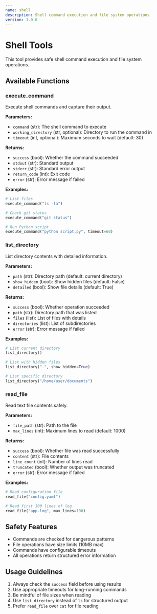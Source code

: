 ```yaml
---
name: shell
description: Shell command execution and file system operations
version: 1.0.0
---
```


# Shell Tools

This tool provides safe shell command execution and file system operations.

## Available Functions

### execute_command
Execute shell commands and capture their output.

**Parameters:**
- `command` (str): The shell command to execute
- `working_directory` (str, optional): Directory to run the command in
- `timeout` (int, optional): Maximum seconds to wait (default: 30)

**Returns:**
- `success` (bool): Whether the command succeeded
- `stdout` (str): Standard output
- `stderr` (str): Standard error output
- `return_code` (int): Exit code
- `error` (str): Error message if failed

**Examples:**
```python
# List files
execute_command("ls -la")

# Check git status
execute_command("git status")

# Run Python script
execute_command("python script.py", timeout=60)
```

### list_directory
List directory contents with detailed information.

**Parameters:**
- `path` (str): Directory path (default: current directory)
- `show_hidden` (bool): Show hidden files (default: False)
- `detailed` (bool): Show file details (default: True)

**Returns:**
- `success` (bool): Whether operation succeeded
- `path` (str): Directory path that was listed
- `files` (list): List of files with details
- `directories` (list): List of subdirectories
- `error` (str): Error message if failed

**Examples:**
```python
# List current directory
list_directory()

# List with hidden files
list_directory(".", show_hidden=True)

# List specific directory
list_directory("/home/user/documents")
```

### read_file
Read text file contents safely.

**Parameters:**
- `file_path` (str): Path to the file
- `max_lines` (int): Maximum lines to read (default: 1000)

**Returns:**
- `success` (bool): Whether file was read successfully
- `content` (str): File contents
- `line_count` (int): Number of lines read
- `truncated` (bool): Whether output was truncated
- `error` (str): Error message if failed

**Examples:**
```python
# Read configuration file
read_file("config.yaml")

# Read first 100 lines of log
read_file("app.log", max_lines=100)
```

## Safety Features

- Commands are checked for dangerous patterns
- File operations have size limits (10MB max)
- Commands have configurable timeouts
- All operations return structured error information

## Usage Guidelines

1. Always check the `success` field before using results
2. Use appropriate timeouts for long-running commands
3. Be mindful of file sizes when reading
4. Use `list_directory` instead of `ls` for structured output
5. Prefer `read_file` over `cat` for file reading